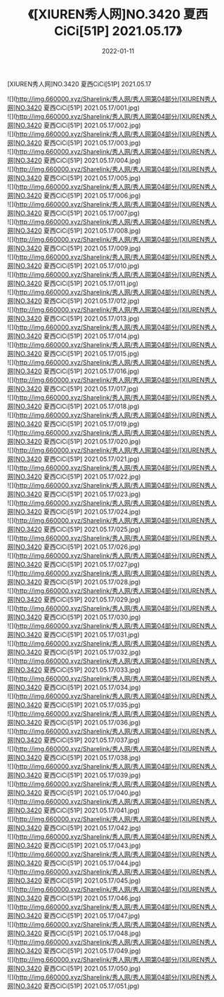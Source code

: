 ﻿---
layout: post
title:  《[XIUREN秀人网]NO.3420 夏西CiCi[51P] 2021.05.17》
date:   2022-01-11
img: http://img.660000.xyz/Sharelink/秀人网/秀人网第04部分/[XIUREN秀人网]NO.3420 夏西CiCi[51P] 2021.05.17/000.jpg
categories: [美女, 清纯, 唯美]
---

[XIUREN秀人网]NO.3420 夏西CiCi[51P] 2021.05.17

 ![](http://img.660000.xyz/Sharelink/秀人网/秀人网第04部分/[XIUREN秀人网]NO.3420 夏西CiCi[51P] 2021.05.17/001.jpg) <br>![](http://img.660000.xyz/Sharelink/秀人网/秀人网第04部分/[XIUREN秀人网]NO.3420 夏西CiCi[51P] 2021.05.17/002.jpg) <br>![](http://img.660000.xyz/Sharelink/秀人网/秀人网第04部分/[XIUREN秀人网]NO.3420 夏西CiCi[51P] 2021.05.17/003.jpg) <br>![](http://img.660000.xyz/Sharelink/秀人网/秀人网第04部分/[XIUREN秀人网]NO.3420 夏西CiCi[51P] 2021.05.17/004.jpg) <br>![](http://img.660000.xyz/Sharelink/秀人网/秀人网第04部分/[XIUREN秀人网]NO.3420 夏西CiCi[51P] 2021.05.17/005.jpg) <br>![](http://img.660000.xyz/Sharelink/秀人网/秀人网第04部分/[XIUREN秀人网]NO.3420 夏西CiCi[51P] 2021.05.17/006.jpg) <br>![](http://img.660000.xyz/Sharelink/秀人网/秀人网第04部分/[XIUREN秀人网]NO.3420 夏西CiCi[51P] 2021.05.17/007.jpg) <br>![](http://img.660000.xyz/Sharelink/秀人网/秀人网第04部分/[XIUREN秀人网]NO.3420 夏西CiCi[51P] 2021.05.17/008.jpg) <br>![](http://img.660000.xyz/Sharelink/秀人网/秀人网第04部分/[XIUREN秀人网]NO.3420 夏西CiCi[51P] 2021.05.17/009.jpg) <br>![](http://img.660000.xyz/Sharelink/秀人网/秀人网第04部分/[XIUREN秀人网]NO.3420 夏西CiCi[51P] 2021.05.17/010.jpg) <br>![](http://img.660000.xyz/Sharelink/秀人网/秀人网第04部分/[XIUREN秀人网]NO.3420 夏西CiCi[51P] 2021.05.17/011.jpg) <br>![](http://img.660000.xyz/Sharelink/秀人网/秀人网第04部分/[XIUREN秀人网]NO.3420 夏西CiCi[51P] 2021.05.17/012.jpg) <br>![](http://img.660000.xyz/Sharelink/秀人网/秀人网第04部分/[XIUREN秀人网]NO.3420 夏西CiCi[51P] 2021.05.17/013.jpg) <br>![](http://img.660000.xyz/Sharelink/秀人网/秀人网第04部分/[XIUREN秀人网]NO.3420 夏西CiCi[51P] 2021.05.17/014.jpg) <br>![](http://img.660000.xyz/Sharelink/秀人网/秀人网第04部分/[XIUREN秀人网]NO.3420 夏西CiCi[51P] 2021.05.17/015.jpg) <br>![](http://img.660000.xyz/Sharelink/秀人网/秀人网第04部分/[XIUREN秀人网]NO.3420 夏西CiCi[51P] 2021.05.17/016.jpg) <br>![](http://img.660000.xyz/Sharelink/秀人网/秀人网第04部分/[XIUREN秀人网]NO.3420 夏西CiCi[51P] 2021.05.17/017.jpg) <br>![](http://img.660000.xyz/Sharelink/秀人网/秀人网第04部分/[XIUREN秀人网]NO.3420 夏西CiCi[51P] 2021.05.17/018.jpg) <br>![](http://img.660000.xyz/Sharelink/秀人网/秀人网第04部分/[XIUREN秀人网]NO.3420 夏西CiCi[51P] 2021.05.17/019.jpg) <br>![](http://img.660000.xyz/Sharelink/秀人网/秀人网第04部分/[XIUREN秀人网]NO.3420 夏西CiCi[51P] 2021.05.17/020.jpg) <br>![](http://img.660000.xyz/Sharelink/秀人网/秀人网第04部分/[XIUREN秀人网]NO.3420 夏西CiCi[51P] 2021.05.17/021.jpg) <br>![](http://img.660000.xyz/Sharelink/秀人网/秀人网第04部分/[XIUREN秀人网]NO.3420 夏西CiCi[51P] 2021.05.17/022.jpg) <br>![](http://img.660000.xyz/Sharelink/秀人网/秀人网第04部分/[XIUREN秀人网]NO.3420 夏西CiCi[51P] 2021.05.17/023.jpg) <br>![](http://img.660000.xyz/Sharelink/秀人网/秀人网第04部分/[XIUREN秀人网]NO.3420 夏西CiCi[51P] 2021.05.17/024.jpg) <br>![](http://img.660000.xyz/Sharelink/秀人网/秀人网第04部分/[XIUREN秀人网]NO.3420 夏西CiCi[51P] 2021.05.17/025.jpg) <br>![](http://img.660000.xyz/Sharelink/秀人网/秀人网第04部分/[XIUREN秀人网]NO.3420 夏西CiCi[51P] 2021.05.17/026.jpg) <br>![](http://img.660000.xyz/Sharelink/秀人网/秀人网第04部分/[XIUREN秀人网]NO.3420 夏西CiCi[51P] 2021.05.17/027.jpg) <br>![](http://img.660000.xyz/Sharelink/秀人网/秀人网第04部分/[XIUREN秀人网]NO.3420 夏西CiCi[51P] 2021.05.17/028.jpg) <br>![](http://img.660000.xyz/Sharelink/秀人网/秀人网第04部分/[XIUREN秀人网]NO.3420 夏西CiCi[51P] 2021.05.17/029.jpg) <br>![](http://img.660000.xyz/Sharelink/秀人网/秀人网第04部分/[XIUREN秀人网]NO.3420 夏西CiCi[51P] 2021.05.17/030.jpg) <br>![](http://img.660000.xyz/Sharelink/秀人网/秀人网第04部分/[XIUREN秀人网]NO.3420 夏西CiCi[51P] 2021.05.17/031.jpg) <br>![](http://img.660000.xyz/Sharelink/秀人网/秀人网第04部分/[XIUREN秀人网]NO.3420 夏西CiCi[51P] 2021.05.17/032.jpg) <br>![](http://img.660000.xyz/Sharelink/秀人网/秀人网第04部分/[XIUREN秀人网]NO.3420 夏西CiCi[51P] 2021.05.17/033.jpg) <br>![](http://img.660000.xyz/Sharelink/秀人网/秀人网第04部分/[XIUREN秀人网]NO.3420 夏西CiCi[51P] 2021.05.17/034.jpg) <br>![](http://img.660000.xyz/Sharelink/秀人网/秀人网第04部分/[XIUREN秀人网]NO.3420 夏西CiCi[51P] 2021.05.17/035.jpg) <br>![](http://img.660000.xyz/Sharelink/秀人网/秀人网第04部分/[XIUREN秀人网]NO.3420 夏西CiCi[51P] 2021.05.17/036.jpg) <br>![](http://img.660000.xyz/Sharelink/秀人网/秀人网第04部分/[XIUREN秀人网]NO.3420 夏西CiCi[51P] 2021.05.17/037.jpg) <br>![](http://img.660000.xyz/Sharelink/秀人网/秀人网第04部分/[XIUREN秀人网]NO.3420 夏西CiCi[51P] 2021.05.17/038.jpg) <br>![](http://img.660000.xyz/Sharelink/秀人网/秀人网第04部分/[XIUREN秀人网]NO.3420 夏西CiCi[51P] 2021.05.17/039.jpg) <br>![](http://img.660000.xyz/Sharelink/秀人网/秀人网第04部分/[XIUREN秀人网]NO.3420 夏西CiCi[51P] 2021.05.17/040.jpg) <br>![](http://img.660000.xyz/Sharelink/秀人网/秀人网第04部分/[XIUREN秀人网]NO.3420 夏西CiCi[51P] 2021.05.17/041.jpg) <br>![](http://img.660000.xyz/Sharelink/秀人网/秀人网第04部分/[XIUREN秀人网]NO.3420 夏西CiCi[51P] 2021.05.17/042.jpg) <br>![](http://img.660000.xyz/Sharelink/秀人网/秀人网第04部分/[XIUREN秀人网]NO.3420 夏西CiCi[51P] 2021.05.17/043.jpg) <br>![](http://img.660000.xyz/Sharelink/秀人网/秀人网第04部分/[XIUREN秀人网]NO.3420 夏西CiCi[51P] 2021.05.17/044.jpg) <br>![](http://img.660000.xyz/Sharelink/秀人网/秀人网第04部分/[XIUREN秀人网]NO.3420 夏西CiCi[51P] 2021.05.17/045.jpg) <br>![](http://img.660000.xyz/Sharelink/秀人网/秀人网第04部分/[XIUREN秀人网]NO.3420 夏西CiCi[51P] 2021.05.17/046.jpg) <br>![](http://img.660000.xyz/Sharelink/秀人网/秀人网第04部分/[XIUREN秀人网]NO.3420 夏西CiCi[51P] 2021.05.17/047.jpg) <br>![](http://img.660000.xyz/Sharelink/秀人网/秀人网第04部分/[XIUREN秀人网]NO.3420 夏西CiCi[51P] 2021.05.17/048.jpg) <br>![](http://img.660000.xyz/Sharelink/秀人网/秀人网第04部分/[XIUREN秀人网]NO.3420 夏西CiCi[51P] 2021.05.17/049.jpg) <br>![](http://img.660000.xyz/Sharelink/秀人网/秀人网第04部分/[XIUREN秀人网]NO.3420 夏西CiCi[51P] 2021.05.17/050.jpg) <br>![](http://img.660000.xyz/Sharelink/秀人网/秀人网第04部分/[XIUREN秀人网]NO.3420 夏西CiCi[51P] 2021.05.17/051.jpg) <br>